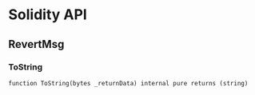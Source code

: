 # Solidity API

## RevertMsg

### ToString

```solidity
function ToString(bytes _returnData) internal pure returns (string)
```

